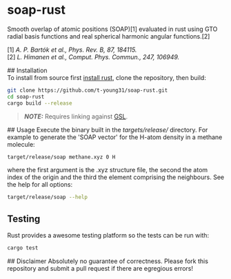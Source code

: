 # soap-rust
Smooth overlap of atomic positions (SOAP)[1] evaluated in rust using GTO radial basis functions and real spherical harmonic angular functions.[2]

[1] *A. P. Bartók et al., Phys. Rev. B, 87, 184115.*  
[2] *L. Himanen et al., Comput. Phys. Commun., 247, 106949.*

## Installation  
To install from source first [install rust](https://www.rust-lang.org/tools/install), clone the repository, then build:

```bash
git clone https://github.com/t-young31/soap-rust.git
cd soap-rust
cargo build --release
```

> **_NOTE:_**  Requires linking against [GSL](https://www.gnu.org/software/gsl/).

## Usage
Execute the binary built in the *targets/release/* directory. For example to generate the 'SOAP vector' for the H-atom density in a methane molecule:

```bash
target/release/soap methane.xyz 0 H
```

where the first argument is the .xyz structure file, the second the atom index of the origin and the third the element comprising the neighbours. See the help for all options:

```bash
target/release/soap --help
```

## Testing
Rust provides a awesome testing platform so the tests can be run  with:

```bash
cargo test
```

## Disclaimer
Absolutely no guarantee of correctness. Please fork this repository and submit a pull request if there are egregious errors!

